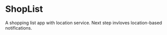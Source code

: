 # ShopList
A shopping list app with location service.
Next step invloves location-based notifications.
